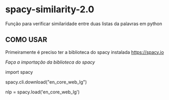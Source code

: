 # spacy-similarity-2.0
Função para verificar similaridade entre duas listas da palavras em python

## COMO USAR 
Primeiramente é preciso ter a biblioteca do spacy instalada https://spacy.io

*Faça a importação da biblioteca do spacy*

import spacy

spacy.cli.download("en_core_web_lg")

nlp = spacy.load('en_core_web_lg')


